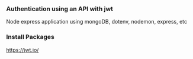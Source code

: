 ### Authentication using an API with jwt
Node express application using mongoDB, dotenv, nodemon, express, etc
### Install Packages
https://jwt.io/
